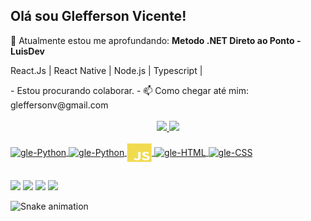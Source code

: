 ## Olá sou Glefferson Vicente!
🌱 Atualmente estou me aprofundando:
<strong>Metodo .NET Direto ao Ponto - LuisDev</strong>
<p>React.Js | React Native | Node.js | Typescript |</p>
- Estou procurando colaborar.
- 📫 Como chegar até mim: gleffersonv@gmail.com<br><br>
 
 <div align="center">
  <a href="https://github.com/gleffersonv">
  <img height="180em" src="https://github-readme-stats.vercel.app/api?username=gleffersonv&show_icons=true&theme=tokyonight&include_all_commits=true&count_private=true"/>
  <img height="180em" src="https://github-readme-stats.vercel.app/api/top-langs/?username=gleffersonv&layout=compact&langs_count=7&theme=tokyonight"/>
</div>
<div style="display: inline_block"><br>
  
  <img align="center" alt="gle-Python" height="30" width="40" src="https://cdn.jsdelivr.net/gh/devicons/devicon/icons/dotnetcore/dotnetcore-original.svg">  
  <img align="center" alt="gle-Python" height="30" width="40" src="https://cdn.jsdelivr.net/gh/devicons/devicon/icons/csharp/csharp-original.svg">
  <img align="center" alt="gle-Js" height="30" width="40" src="https://raw.githubusercontent.com/devicons/devicon/master/icons/javascript/javascript-plain.svg">
  <img align="center" alt="gle-HTML" height="30" width="40" src="https://cdn.jsdelivr.net/gh/devicons/devicon/icons/react/react-original.svg">
  <img align="center" alt="gle-CSS" height="30" width="40" src="https://cdn.jsdelivr.net/gh/devicons/devicon/icons/mysql/mysql-plain.svg">
          
</div>

  ##
 
<div> 
  <a href="https://www.gleffersonvicente.com.br" target="_blank"><img src="https://img.shields.io/badge/website-%23333?style=for-the-badge&logo=About.me&logoColor=white" target="_blank"></a>
  <a href="https://instagram.com/gleffersonvicente" target="_blank"><img src="https://img.shields.io/badge/-Instagram-%230077B5?style=for-the-badge&logo=instagram&logoColor=white" target="_blank"></a>
  <a href = "mailto:gleffersonv@gmail.com"><img src="https://img.shields.io/badge/-Gmail-%23333?style=for-the-badge&logo=gmail&logoColor=white" target="_blank"></a>
  <a href="https://www.linkedin.com/in/glefferson-ol%C3%ADmpio-vicente-62354797/" target="_blank"><img src="https://img.shields.io/badge/-LinkedIn-%230077B5?style=for-the-badge&logo=linkedin&logoColor=white" target="_blank"></a> 
 
  ![Snake animation](https://github.com/gleffersonv/gleffersonv/blob/output/github-contribution-grid-snake.svg)
 
</div>
